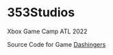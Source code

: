 # 353Studios

Xbox Game Camp ATL 2022

Source Code for Game [Dashingers](https://unexpectedrogues.itch.io/dashingers)
